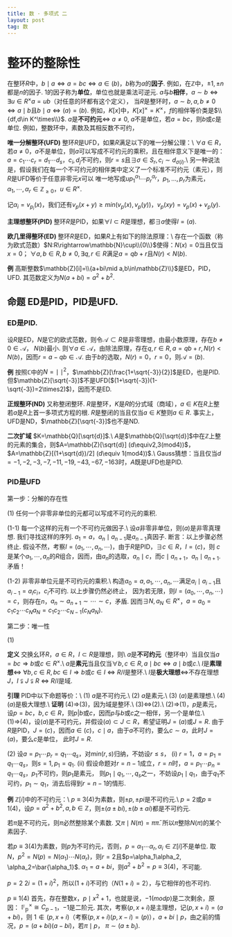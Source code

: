 ```yaml
---
title: 数 · 多项式 二
layout: post
tag: 数
---
```


# 整环的整除性

在整环$R$中，$b\mid a\Leftrightarrow a=bc\Leftrightarrow a\in(b)$，$b$称为$a$的**因子**.
例如，在$\mathbb{Z}$中，$\pm 1,\pm n$都是$n$的因子. 1的因子称为**单位**，单位也就是乘法可逆元.
$a$与$b$**相伴**，$a\sim b\Leftrightarrow \exists u\in R^\times a=ub$（对任意的环都有这个定义），
当$R$是整环时，$a\sim b,a,b\ne0\Leftrightarrow a\mid b$且$b\mid a\Leftrightarrow (a)=(b)$.
例如，$K[x]$中，$K[x]^\times=K^\times$，$f$的相伴等价类是$\\{df,d\in K^\times\\}$.
$a$是**不可约元**$\Leftrightarrow$ $a\ne 0$, $a$不是单位，若$a=bc$，则$b$或$c$是单位.
例如，整数环中，素数及其相反数不可约，


**唯一分解整环(UFD)**  整环$R$是UFD，如果$R$满足以下的唯一分解公理：\\
$\forall a\in R$，若$a\ne 0$，$a$不是单位，则$a$可以写成不可约元的乘积，且在相伴意义下是唯一的：
$a=c_1\cdots c_r=d_1\cdots d_s$，$c_i,d_j$不可约，则$r=s$且$\exists\sigma\in S_r,c_i\sim d_{\sigma(i)}$.\\
另一种说法是，假设我们在每一个不可约元的相伴类中定义了一个标准不可约元（素元），则$R$是UFD等价于任意非零元$x$可以
唯一地写成$up_1^{\alpha_1}\cdots p_r^{\alpha_r}$，$p_1,\dots,p_r$为素元，
$\alpha_1,\cdots,\alpha_r\in \mathbb{Z}_{\ge0}$，$u\in R^\times$.

记$\alpha_i=v_{p_i}(x)$，我们还有$v_p(x+y)\ge min(v_p(x),v_p(y))$，$v_p(xy)=v_p(x)+v_p(y)$.

**主理想整环(PID)**  整环$R$是PID，如果$\forall I\subset R$是理想，都$\exists a$使得$I=(a)$.

**欧几里得整环(ED)**  整环$R$是ED，如果$R$上有如下的除法原理：\\
存在一个函数（称为欧式范数）$N:R\rightarrow\mathbb{N}\cup\\{0\\}$使得：$N(x)=0$当且仅当$x=0$；
$\forall a,b\in R, b\ne0,\exists q,r\in R$满足$a=qb+r$且$N(r)<N(b)$.

**例** 高斯整数$\mathbb{Z}[i]=\\{a+bi\mid a,b\in\mathbb{Z}\\}$是ED，PID，UFD. 其范数定义为$N(a+bi)=a^2+b^2$.

## **命题**  ED是PID，PID是UFD.

### ED是PID.

设$R$是ED，$N$是它的欧式范数，则令$\mathcal{A}\subset R$是非零理想，由最小数原理，存在$b\ne0\in\mathcal{A}$，
$N(b)$最小. 则$\forall a\in\mathcal{A}$，由除法原理，存在$q,r\in R,a=qb+r,N(r)<N(b)$，因而$r=a-qb\in\mathcal{A}$.
由于$b$的选取，$N(r)=0$，$r=0$，则$\mathcal{A}=(b)$.

**例** 按照$\mathbb{C}$中的$N=\mid\;\mid^2$，$\mathbb{Z}[\frac{1+\sqrt{-3}}{2}]$是ED，也是PID.
但$\mathbb{Z}[\sqrt{-3}]$不是UFD($(1+\sqrt{-3})(1-\sqrt{-3})=2\times2)$)，因而不是ED.

**正规整环(ND)** 又称整闭整环. $R$是整环，$K$是$R$的分式域（商域），$a\in K$在$R$上整若$a$是$R$上首一多项式方程的根.
$R$是整闭的当且仅当$a\in K$整则$a\in R$. 事实上，UFD是ND，$\mathbb{Z}[\sqrt{-3}]$也不是ND.

**二次扩域** $K=\mathbb{Q}[\sqrt{d}]$.\\
$A$是$\mathbb{Q}[\sqrt{d}]$中在$\mathbb{Z}$上整的元素的集合，则$A=\mathbb{Z}[\sqrt{d}] (d\equiv2,3(mod4))$，
$A=\mathbb{Z}[(1+\sqrt{d})/2] (d\equiv 1(mod4))$.\\
Gauss猜想：当且仅当$d=-1,-2,-3,-7,-11,-19,-43,-67,-163$时，$A$既是UFD也是PID.

### PID是UFD

第一步：分解的存在性

(1) 任何一个非零非单位的元都可以写成不可约元的乘积.

(1-1) 每一个这样的元有一个不可约元做因子.\\
设$a$非零非单位，则$(a)$是非零真理想. 我们寻找这样的序列. $a_1=a$，$a_n\mid a_{n-1}$是$a_{n-1}$真因子.
断言：以上步骤必然终止. 假设不然，考察$I=(a_1,\cdots,a_n,\cdots)$，由于$R$是PID，$\exists c\in R$，$I=(c)$，则
$c$是某个$a_1,\cdots,a_n$的$R$组合，因而，由$a_n$的选取，$a_n\mid c$，而$c\mid a_{n+1}$，$a_n\mid a_{n+1}$.
矛盾！

(1-2) 非零非单位元是不可约元的乘积.\\
构造$a_0=a, a_1,\cdots,a_n,\cdots$满足$a_i\mid a_{i-1}$且$a_{i-1}=a_ic_i$，$c_i$不可约. 以上步骤仍然必终止，
因为若无限，则$I=(a_0,\cdots,a_n,\cdots)=c$，则存在$n$，$a_n\sim a_{n+1}\sim\cdots\sim c$，矛盾.
因而$\exists N, a_N\in R^\times$，$a=a_0=c_1c_2\cdots c_Na_N=c_1c_2\cdots c_{N-1}(c_Na_N)$.

第二步：唯一性

(1)

**定义** 交换幺环$R$，$a\in R$，$I\subset R$是理想，则\\
$a$是**不可约元**（整环中）当且仅当$a=bc\Rightarrow b$或$c\in R^\times$.\\
$a$是**素元**当且仅当$\forall b,c\in R, a\mid bc\Leftrightarrow a\mid b$或$c$.\\
$I$是**素理想**$\Leftrightarrow$ $\forall b,c\in R, bc\in I\Rightarrow b$或$c\in I$ $\Leftrightarrow$
$R/I$是整环.\\
$I$是**极大理想**$\Leftrightarrow$不存在理想$J$，$I\subsetneqq J\subsetneqq R$ $\Leftrightarrow$ $R/I$是域.

**引理** PID中以下命题等价：\\
(1) $a$是不可约元.\\
(2) $a$是素元.\\
(3) $(a)$是素理想.\\
(4) $(a)$是极大理想.\\
**证明** (4)$\Rightarrow$(3)，因为域是整环.\\
(3)$\Leftrightarrow$(2).\\
(2)$\Rightarrow$(1)，$p$是素元，设$p=bc$，$b,c\in R$，则$p|b$或$c$，因而$p$与$b$或$c$之一相伴，另一个是单位.\\
(1)$\Rightarrow$(4)，设$(a)$是不可约元，并假设$(a)\subset J\subset R$，希望证明$J=(a)$或$J=R$.
由于$R$是PID，$J=(c)$，因而$a\in(c)$，$c\mid a$，由于$a$不可约，要么$c\sim a$，此时$J=(a)$，要么$c$是单位，
此时$J=R$.

(2) 设$a=p_1\cdots p_r=q_1\cdots q_s$，对$min(r,s)$归纳，不妨设$r\le s$，
(i) $r=1$，$a=p_1=q_1\cdots q_s$，则$s=1, p_1=q_1$.
(ii) 假设命题对$r=n-1$成立，$r=n$时，$a=p_1\cdots p_n=q_1\cdots q_s$，$p_1$不可约，则$p_1$是素元，
则$p_1\mid q_1,\cdots,q_s$之一，不妨设$p_1\mid q_1$，由于$q_1$不可约，$p_1\sim q_1$，消去后得到$r=n-1$的情形.


**例** $\mathbb{Z}[i]$中的不可约元：\\
$p\equiv3(4)$为素数，则$\pm p,\pm pi$是不可约元.\\
$p=2$或$p\equiv 1(4)$，设$p=a^2+b^2,a,b\in \mathbb{Z}$，则$\pm(a\pm bi),\pm(b\pm ai)$都是不可约元.

若$\pi$是不可约元，则$\pi$必然整除某个素数. 又$\pi\mid N(\pi)=\pi\bar{\pi}$. 所以$\pi$整除$N(\pi)$的某个素因子.

若$p\equiv3(4)$为素数，则$p$为不可约元，否则，$p=\alpha_1\cdots\alpha_r, \alpha_i\in \mathbb{Z}[i]$不是单位.
取$N$，$p^2=N(p)=N(\alpha_1)\cdots N(\alpha_r)$，则$r=2$且$p=\alpha_1\alpha_2, \alpha_2=\bar{\alpha_1}$.
$\alpha_1=a+bi$，则$a^2+b^2=p\equiv3(4)$，不可能.

$p=2$ $2i=(1+i)^2$，所以$(1+i)$不可约（$N(1+i)=2$），与它相伴的也不可约.

$p\equiv 1(4)$ 首先，存在整数$x$，$p\mid x^2+1$，也就是说，$-1(mod p)$是二次剩余，原因：
$\mathbb{F_p}^\times\cong C_{p-1}$，$-1$是二阶元. 其次，考察$(p,x+i)$是主理想，记$(p,x+i)=(a+bi)$，则
$1\notin (p,x+i)$（考察$(p,x+i)(p,x-i)=(p)$），$a+bi\mid p$，由之前的情况，$p=(a+bi)(a-bi)$，若$\pi\mid p$，
$\pi\sim (a\pm b_i)$.
